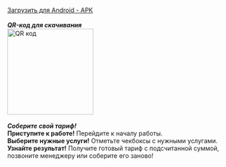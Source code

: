 <a href="https://www.dropbox.com/scl/fi/5zp4ahyy2yclyyxgnlox3/Placestart.apk?rlkey=rxaa4fltfts9j36d712xxdncl&dl=1">Загрузить для Android - APK<a><br>
<br>
<strong><i>QR-код для скачивания</i></strong><br>
<a href="http://qrcoder.ru" target="_blank"><img src="http://qrcoder.ru/code/?https%3A%2F%2Fwww.dropbox.com%2Fscl%2Ffi%2F5zp4ahyy2yclyyxgnlox3%2FPlacestart.apk%3Frlkey%3Drxaa4fltfts9j36d712xxdncl%26dl%3D1&4&0" width="196" height="196" border="0" title="QR код"></a><br>
<br>
<strong><i>Соберите свой тариф!</i></strong><br>
<strong>Приступите к работе!</strong> Перейдите к началу работы.<br>
<strong>Выберите нужные услуги!</strong> Отметьте чекбоксы с нужными услугами.<br>
<strong>Узнайте результат!</strong> Получите готовый тариф с подсчитанной суммой, позвоните менеджеру или соберите его заново!<br>
